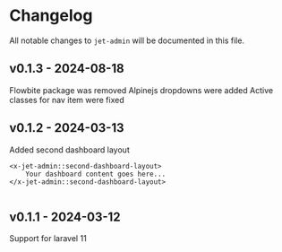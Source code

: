# Changelog

All notable changes to `jet-admin` will be documented in this file.

## v0.1.3 - 2024-08-18

Flowbite package was removed
Alpinejs dropdowns were added
Active classes for nav item were fixed

## v0.1.2 - 2024-03-13

Added second dashboard layout

```blade
<x-jet-admin::second-dashboard-layout>
    Your dashboard content goes here...
</x-jet-admin::second-dashboard-layout>


```
## v0.1.1 - 2024-03-12

Support for laravel 11
